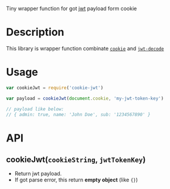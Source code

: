 Tiny wrapper function for got [jwt](http://jwt.io/) payload form cookie

# Description
This library is wrapper function combinate [`cookie`](https://github.com/jshttp/cookie) and [`jwt-decode`](https://github.com/auth0/jwt-decode)

# Usage

```js
var cookieJwt = require('cookie-jwt')

var payload = cookieJwt(document.cookie, 'my-jwt-token-key')

// payload like below:
// { admin: true, name: 'John Doe', sub: '1234567890' }
```

# API

## cookieJwt(`cookieString`, `jwtTokenKey`)

* Return jwt payload.
* If got parse error, this return **empty object**  (like `{}`)
